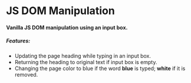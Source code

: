 # JS DOM Manipulation
#### Vanilla JS DOM manipulation using an input box.



##### Features:

- Updating the page heading while typing in an input box.
- Returning the heading to original text if input box is empty.
- Changing the page color to blue if the word **blue** is typed; **white** if it is removed.


